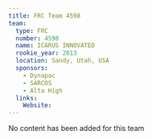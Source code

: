 ```yaml
---
title: FRC Team 4598
team:
  type: FRC
  number: 4598
  name: ICARUS INNOVATED
  rookie_year: 2013
  location: Sandy, Utah, USA
  sponsors:
    - Dynapac
    - SARCOS
    - Alta High
  links:
    Website: 
---
```

No content has been added for this team
